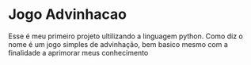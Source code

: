 # Jogo Advinhacao

Esse é meu primeiro projeto ultilizando a linguagem python. 
Como diz o nome é um jogo simples de advinhação, bem basico mesmo com a finalidade a aprimorar meus conhecimento
